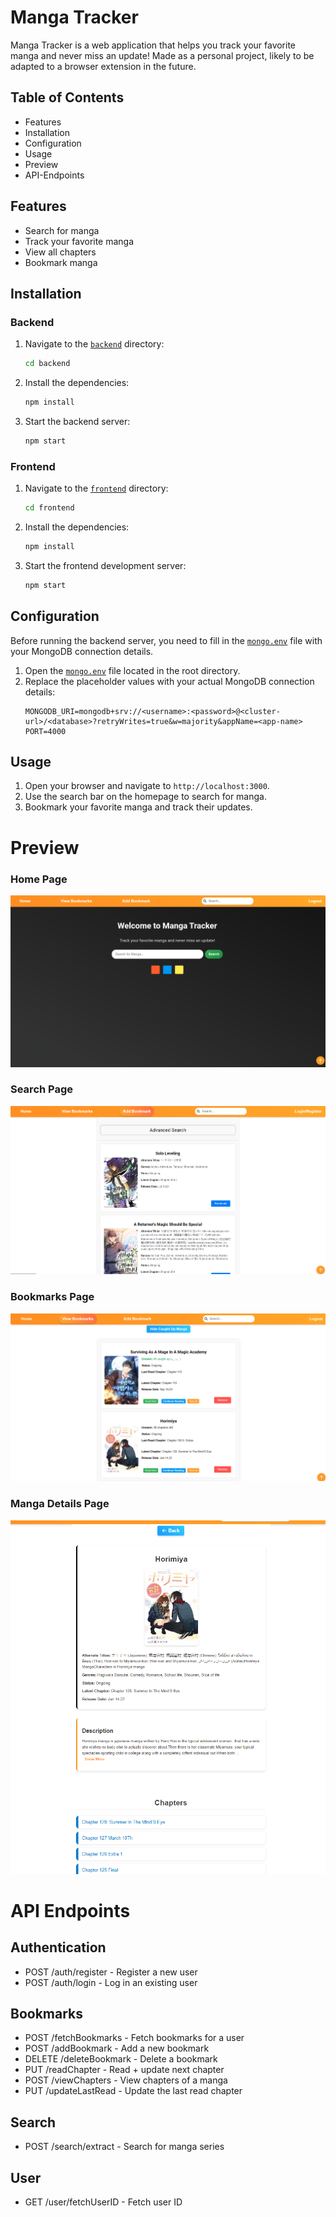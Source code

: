 # Manga Tracker

Manga Tracker is a web application that helps you track your favorite manga and never miss an update! Made as a personal project, likely to be adapted to a browser extension in the future.

## Table of Contents

- Features
- Installation
- Configuration
- Usage
- Preview
- API-Endpoints

## Features

- Search for manga
- Track your favorite manga
- View all chapters
- Bookmark manga

## Installation

### Backend

1. Navigate to the [`backend`](command:_github.copilot.openRelativePath?%5B%7B%22scheme%22%3A%22file%22%2C%22authority%22%3A%22%22%2C%22path%22%3A%22%2Fc%3A%2FUsers%2Fmoham%2F.vscode%2FManga-Tracker%2Fbackend%22%2C%22query%22%3A%22%22%2C%22fragment%22%3A%22%22%7D%2C%22cfb9b299-b0d8-4675-93a2-3f39c699b6b6%22%5D "c:\Users\moham\.vscode\Manga-Tracker\backend") directory:
    ```sh
    cd backend
    ```
2. Install the dependencies:
    ```sh
    npm install
    ```
3. Start the backend server:
    ```sh
    npm start
    ```

### Frontend

1. Navigate to the [`frontend`](command:_github.copilot.openRelativePath?%5B%7B%22scheme%22%3A%22file%22%2C%22authority%22%3A%22%22%2C%22path%22%3A%22%2Fc%3A%2FUsers%2Fmoham%2F.vscode%2FManga-Tracker%2Ffrontend%22%2C%22query%22%3A%22%22%2C%22fragment%22%3A%22%22%7D%2C%22cfb9b299-b0d8-4675-93a2-3f39c699b6b6%22%5D "c:\Users\moham\.vscode\Manga-Tracker\frontend") directory:
    ```sh
    cd frontend
    ```
2. Install the dependencies:
    ```sh
    npm install
    ```
3. Start the frontend development server:
    ```sh
    npm start
    ```

## Configuration

Before running the backend server, you need to fill in the [`mongo.env`](command:_github.copilot.openRelativePath?%5B%7B%22scheme%22%3A%22file%22%2C%22authority%22%3A%22%22%2C%22path%22%3A%22%2Fc%3A%2FUsers%2Fmoham%2F.vscode%2FManga-Tracker%2Fmongo.env%22%2C%22query%22%3A%22%22%2C%22fragment%22%3A%22%22%7D%2C%22cfb9b299-b0d8-4675-93a2-3f39c699b6b6%22%5D "c:\Users\moham\.vscode\Manga-Tracker\mongo.env") file with your MongoDB connection details.

1. Open the [`mongo.env`](command:_github.copilot.openRelativePath?%5B%7B%22scheme%22%3A%22file%22%2C%22authority%22%3A%22%22%2C%22path%22%3A%22%2Fc%3A%2FUsers%2Fmoham%2F.vscode%2FManga-Tracker%2Fmongo.env%22%2C%22query%22%3A%22%22%2C%22fragment%22%3A%22%22%7D%2C%22cfb9b299-b0d8-4675-93a2-3f39c699b6b6%22%5D "c:\Users\moham\.vscode\Manga-Tracker\mongo.env") file located in the root directory.
2. Replace the placeholder values with your actual MongoDB connection details:
    ```env
    MONGODB_URI=mongodb+srv://<username>:<password>@<cluster-url>/<database>?retryWrites=true&w=majority&appName=<app-name>
    PORT=4000
    ```

## Usage

1. Open your browser and navigate to `http://localhost:3000`.
2. Use the search bar on the homepage to search for manga.
3. Bookmark your favorite manga and track their updates.

# Preview

### Home Page
![Home Page](images/home_page.png)

### Search Page
![Search Page](images/search_page.png)

### Bookmarks Page
![Manga Details Page](images/view_bookmarks_page.png)

### Manga Details Page
![Manga Details Page](images/manga_details_page.png)

# API Endpoints

## Authentication
- POST /auth/register - Register a new user
- POST /auth/login - Log in an existing user

## Bookmarks
- POST /fetchBookmarks - Fetch bookmarks for a user
- POST /addBookmark - Add a new bookmark
- DELETE /deleteBookmark - Delete a bookmark
- PUT /readChapter - Read + update next chapter 
- POST /viewChapters - View chapters of a manga
- PUT /updateLastRead - Update the last read chapter

## Search
- POST /search/extract - Search for manga series

## User
- GET /user/fetchUserID - Fetch user ID